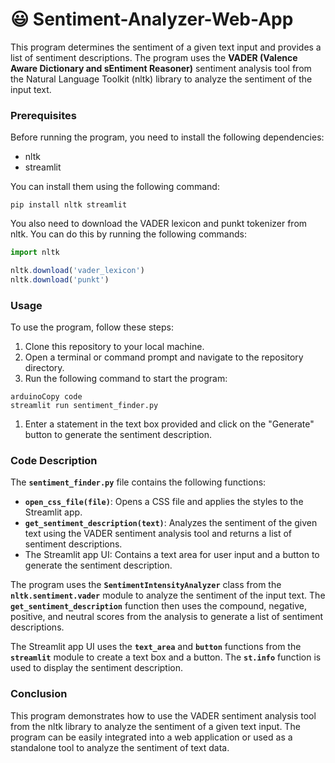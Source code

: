 # 😃 Sentiment-Analyzer-Web-App

This program determines the sentiment of a given text input and provides a list of sentiment descriptions. The program uses the **VADER (Valence Aware Dictionary and sEntiment Reasoner)** sentiment analysis tool from the Natural Language Toolkit (nltk) library to analyze the sentiment of the input text.

### **Prerequisites**

Before running the program, you need to install the following dependencies:

- nltk
- streamlit

You can install them using the following command:

```
pip install nltk streamlit

```

You also need to download the VADER lexicon and punkt tokenizer from nltk. You can do this by running the following commands:

```jsx
import nltk

nltk.download('vader_lexicon')
nltk.download('punkt')
```

### **Usage**

To use the program, follow these steps:

1. Clone this repository to your local machine.
2. Open a terminal or command prompt and navigate to the repository directory.
3. Run the following command to start the program:

```
arduinoCopy code
streamlit run sentiment_finder.py

```

1. Enter a statement in the text box provided and click on the "Generate" button to generate the sentiment description.

### **Code Description**

The **`sentiment_finder.py`** file contains the following functions:

- **`open_css_file(file)`**: Opens a CSS file and applies the styles to the Streamlit app.
- **`get_sentiment_description(text)`**: Analyzes the sentiment of the given text using the VADER sentiment analysis tool and returns a list of sentiment descriptions.
- The Streamlit app UI: Contains a text area for user input and a button to generate the sentiment description.

The program uses the **`SentimentIntensityAnalyzer`** class from the **`nltk.sentiment.vader`** module to analyze the sentiment of the input text. The **`get_sentiment_description`** function then uses the compound, negative, positive, and neutral scores from the analysis to generate a list of sentiment descriptions.

The Streamlit app UI uses the **`text_area`** and **`button`** functions from the **`streamlit`** module to create a text box and a button. The **`st.info`** function is used to display the sentiment description.

### **Conclusion**

This program demonstrates how to use the VADER sentiment analysis tool from the nltk library to analyze the sentiment of a given text input. The program can be easily integrated into a web application or used as a standalone tool to analyze the sentiment of text data.
